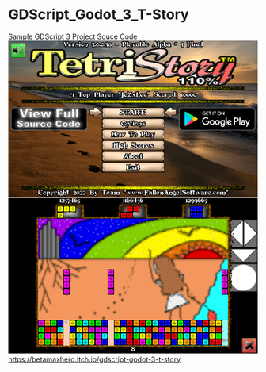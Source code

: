 # GDScript_Godot_3_T-Story
Sample GDScript 3 Project Souce Code
![Screenshot](TS_Godot_3_GitHub.png)
https://betamaxhero.itch.io/gdscript-godot-3-t-story
